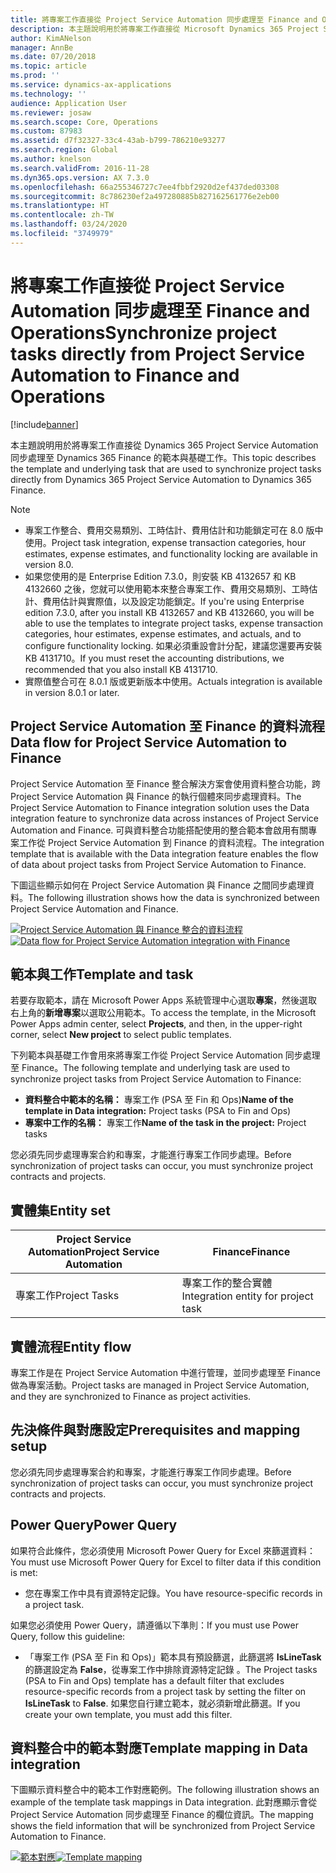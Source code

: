 ```yaml
---
title: 將專案工作直接從 Project Service Automation 同步處理至 Finance and Operations
description: 本主題說明用於將專案工作直接從 Microsoft Dynamics 365 Project Service Automation 同步處理至 Dynamics 365 Finance 的範本與基礎工作。
author: KimANelson
manager: AnnBe
ms.date: 07/20/2018
ms.topic: article
ms.prod: ''
ms.service: dynamics-ax-applications
ms.technology: ''
audience: Application User
ms.reviewer: josaw
ms.search.scope: Core, Operations
ms.custom: 87983
ms.assetid: d7f32327-33c4-43ab-b799-786210e93277
ms.search.region: Global
ms.author: knelson
ms.search.validFrom: 2016-11-28
ms.dyn365.ops.version: AX 7.3.0
ms.openlocfilehash: 66a255346727c7ee4fbbf2920d2ef437ded03308
ms.sourcegitcommit: 8c786230ef2a497280885b827162561776e2eb00
ms.translationtype: HT
ms.contentlocale: zh-TW
ms.lasthandoff: 03/24/2020
ms.locfileid: "3749979"
---
```

# <a name="synchronize-project-tasks-directly-from-project-service-automation-to-finance-and-operations"></a><span data-ttu-id="14af0-103">將專案工作直接從 Project Service Automation 同步處理至 Finance and Operations</span><span class="sxs-lookup"><span data-stu-id="14af0-103">Synchronize project tasks directly from Project Service Automation to Finance and Operations</span></span>

[!include[banner](../includes/banner.md)]

<span data-ttu-id="14af0-104">本主題說明用於將專案工作直接從 Dynamics 365 Project Service Automation 同步處理至 Dynamics 365 Finance 的範本與基礎工作。</span><span class="sxs-lookup"><span data-stu-id="14af0-104">This topic describes the template and underlying task that are used to synchronize project tasks directly from Dynamics 365 Project Service Automation to Dynamics 365 Finance.</span></span>

> [!NOTE]
> - <span data-ttu-id="14af0-105">專案工作整合、費用交易類別、工時估計、費用估計和功能鎖定可在 8.0 版中使用。</span><span class="sxs-lookup"><span data-stu-id="14af0-105">Project task integration, expense transaction categories, hour estimates, expense estimates, and functionality locking are available in version 8.0.</span></span>
> - <span data-ttu-id="14af0-106">如果您使用的是 Enterprise Edition 7.3.0，則安裝 KB 4132657 和 KB 4132660 之後，您就可以使用範本來整合專案工作、費用交易類別、工時估計、費用估計與實際值，以及設定功能鎖定。</span><span class="sxs-lookup"><span data-stu-id="14af0-106">If you're using Enterprise edition 7.3.0, after you install KB 4132657 and KB 4132660, you will be able to use the templates to integrate project tasks, expense transaction categories, hour estimates, expense estimates, and actuals, and to configure functionality locking.</span></span> <span data-ttu-id="14af0-107">如果必須重設會計分配，建議您還要再安裝 KB 4131710。</span><span class="sxs-lookup"><span data-stu-id="14af0-107">If you must reset the accounting distributions, we recommended that you also install KB 4131710.</span></span>
> - <span data-ttu-id="14af0-108">實際值整合可在 8.0.1 版或更新版本中使用。</span><span class="sxs-lookup"><span data-stu-id="14af0-108">Actuals integration is available in version 8.0.1 or later.</span></span>

## <a name="data-flow-for-project-service-automation-to-finance"></a><span data-ttu-id="14af0-109">Project Service Automation 至 Finance 的資料流程</span><span class="sxs-lookup"><span data-stu-id="14af0-109">Data flow for Project Service Automation to Finance</span></span>

<span data-ttu-id="14af0-110">Project Service Automation 至 Finance 整合解決方案會使用資料整合功能，跨 Project Service Automation 與 Finance 的執行個體來同步處理資料。</span><span class="sxs-lookup"><span data-stu-id="14af0-110">The Project Service Automation to Finance integration solution uses the Data integration feature to synchronize data across instances of Project Service Automation and Finance.</span></span> <span data-ttu-id="14af0-111">可與資料整合功能搭配使用的整合範本會啟用有關專案工作從 Project Service Automation 到 Finance 的資料流程。</span><span class="sxs-lookup"><span data-stu-id="14af0-111">The integration template that is available with the Data integration feature enables the flow of data about project tasks from Project Service Automation to Finance.</span></span>

<span data-ttu-id="14af0-112">下圖這些顯示如何在 Project Service Automation 與 Finance 之間同步處理資料。</span><span class="sxs-lookup"><span data-stu-id="14af0-112">The following illustration shows how the data is synchronized between Project Service Automation and Finance.</span></span>

<span data-ttu-id="14af0-113">[![Project Service Automation 與 Finance 整合的資料流程](./media/ProjectTasksFlow.png)](./media/ProjectTasksFlow.png)</span><span class="sxs-lookup"><span data-stu-id="14af0-113">[![Data flow for Project Service Automation integration with Finance](./media/ProjectTasksFlow.png)](./media/ProjectTasksFlow.png)</span></span>

## <a name="template-and-task"></a><span data-ttu-id="14af0-114">範本與工作</span><span class="sxs-lookup"><span data-stu-id="14af0-114">Template and task</span></span>

<span data-ttu-id="14af0-115">若要存取範本，請在 Microsoft Power Apps 系統管理中心選取**專案**，然後選取右上角的**新增專案**以選取公用範本。</span><span class="sxs-lookup"><span data-stu-id="14af0-115">To access the template, in the Microsoft Power Apps admin center, select **Projects**, and then, in the upper-right corner, select **New project** to select public templates.</span></span>

<span data-ttu-id="14af0-116">下列範本與基礎工作會用來將專案工作從 Project Service Automation 同步處理至 Finance。</span><span class="sxs-lookup"><span data-stu-id="14af0-116">The following template and underlying task are used to synchronize project tasks from Project Service Automation to Finance:</span></span>

- <span data-ttu-id="14af0-117">**資料整合中範本的名稱：** 專案工作 (PSA 至 Fin 和 Ops)</span><span class="sxs-lookup"><span data-stu-id="14af0-117">**Name of the template in Data integration:** Project tasks (PSA to Fin and Ops)</span></span>
- <span data-ttu-id="14af0-118">**專案中工作的名稱：** 專案工作</span><span class="sxs-lookup"><span data-stu-id="14af0-118">**Name of the task in the project:** Project tasks</span></span>

<span data-ttu-id="14af0-119">您必須先同步處理專案合約和專案，才能進行專案工作同步處理。</span><span class="sxs-lookup"><span data-stu-id="14af0-119">Before synchronization of project tasks can occur, you must synchronize project contracts and projects.</span></span>

## <a name="entity-set"></a><span data-ttu-id="14af0-120">實體集</span><span class="sxs-lookup"><span data-stu-id="14af0-120">Entity set</span></span>

| <span data-ttu-id="14af0-121">Project Service Automation</span><span class="sxs-lookup"><span data-stu-id="14af0-121">Project Service Automation</span></span> | <span data-ttu-id="14af0-122">Finance</span><span class="sxs-lookup"><span data-stu-id="14af0-122">Finance</span></span>                             |
|----------------------------|-------------------------------------|
| <span data-ttu-id="14af0-123">專案工作</span><span class="sxs-lookup"><span data-stu-id="14af0-123">Project Tasks</span></span>              | <span data-ttu-id="14af0-124">專案工作的整合實體</span><span class="sxs-lookup"><span data-stu-id="14af0-124">Integration entity for project task</span></span> |

## <a name="entity-flow"></a><span data-ttu-id="14af0-125">實體流程</span><span class="sxs-lookup"><span data-stu-id="14af0-125">Entity flow</span></span>

<span data-ttu-id="14af0-126">專案工作是在 Project Service Automation 中進行管理，並同步處理至 Finance 做為專案活動。</span><span class="sxs-lookup"><span data-stu-id="14af0-126">Project tasks are managed in Project Service Automation, and they are synchronized to Finance as project activities.</span></span>

## <a name="prerequisites-and-mapping-setup"></a><span data-ttu-id="14af0-127">先決條件與對應設定</span><span class="sxs-lookup"><span data-stu-id="14af0-127">Prerequisites and mapping setup</span></span>

<span data-ttu-id="14af0-128">您必須先同步處理專案合約和專案，才能進行專案工作同步處理。</span><span class="sxs-lookup"><span data-stu-id="14af0-128">Before synchronization of project tasks can occur, you must synchronize project contracts and projects.</span></span>

## <a name="power-query"></a><span data-ttu-id="14af0-129">Power Query</span><span class="sxs-lookup"><span data-stu-id="14af0-129">Power Query</span></span>

<span data-ttu-id="14af0-130">如果符合此條件，您必須使用 Microsoft Power Query for Excel 來篩選資料：</span><span class="sxs-lookup"><span data-stu-id="14af0-130">You must use Microsoft Power Query for Excel to filter data if this condition is met:</span></span>

- <span data-ttu-id="14af0-131">您在專案工作中具有資源特定記錄。</span><span class="sxs-lookup"><span data-stu-id="14af0-131">You have resource-specific records in a project task.</span></span>

<span data-ttu-id="14af0-132">如果您必須使用 Power Query，請遵循以下準則：</span><span class="sxs-lookup"><span data-stu-id="14af0-132">If you must use Power Query, follow this guideline:</span></span>

- <span data-ttu-id="14af0-133">「專案工作 (PSA 至 Fin 和 Ops)」範本具有預設篩選，此篩選將 **IsLineTask** 的篩選設定為 **False**，從專案工作中排除資源特定記錄 。</span><span class="sxs-lookup"><span data-stu-id="14af0-133">The Project tasks (PSA to Fin and Ops) template has a default filter that excludes resource-specific records from a project task by setting the filter on **IsLineTask** to **False**.</span></span> <span data-ttu-id="14af0-134">如果您自行建立範本，就必須新增此篩選。</span><span class="sxs-lookup"><span data-stu-id="14af0-134">If you create your own template, you must add this filter.</span></span>

## <a name="template-mapping-in-data-integration"></a><span data-ttu-id="14af0-135">資料整合中的範本對應</span><span class="sxs-lookup"><span data-stu-id="14af0-135">Template mapping in Data integration</span></span>

<span data-ttu-id="14af0-136">下圖顯示資料整合中的範本工作對應範例。</span><span class="sxs-lookup"><span data-stu-id="14af0-136">The following illustration shows an example of the template task mappings in Data integration.</span></span> <span data-ttu-id="14af0-137">此對應顯示會從 Project Service Automation 同步處理至 Finance 的欄位資訊。</span><span class="sxs-lookup"><span data-stu-id="14af0-137">The mapping shows the field information that will be synchronized from Project Service Automation to Finance.</span></span>

<span data-ttu-id="14af0-138">[![範本對應](./media/ProjectTasksMapping.png)](./media/ProjectTasksMapping.png)</span><span class="sxs-lookup"><span data-stu-id="14af0-138">[![Template mapping](./media/ProjectTasksMapping.png)](./media/ProjectTasksMapping.png)</span></span>
